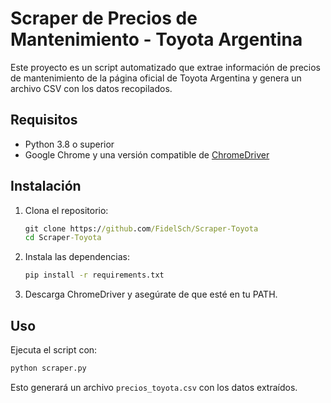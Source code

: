 # Scraper de Precios de Mantenimiento - Toyota Argentina

Este proyecto es un script automatizado que extrae información de precios de mantenimiento de la página oficial de Toyota Argentina y genera un archivo CSV con los datos recopilados.

## Requisitos
- Python 3.8 o superior
- Google Chrome y una versión compatible de [ChromeDriver](https://sites.google.com/chromium.org/driver/downloads/version-selection)

## Instalación
1. Clona el repositorio:
   ```cmd
   git clone https://github.com/FidelSch/Scraper-Toyota
   cd Scraper-Toyota
   ```
2. Instala las dependencias:
   ```cmd
   pip install -r requirements.txt
   ```
3. Descarga ChromeDriver y asegúrate de que esté en tu PATH.

## Uso
Ejecuta el script con:
```cmd
python scraper.py
```
Esto generará un archivo `precios_toyota.csv` con los datos extraídos.
